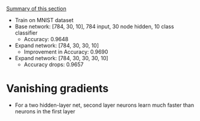 [Summary of this section](http://neuralnetworksanddeeplearning.com/chap5.html#the_vanishing_gradient_problem)

- Train on MNIST dataset
- Base network: [784, 30, 10], 784 input, 30 node hidden, 10 class classifier
  * Accuracy: 0.9648
- Expand network: [784, 30, 30, 10]
  * Improvement in Accuracy: 0.9690
- Expand network: [784, 30, 30, 30, 10]
  * Accuracy drops: 0.9657

# Vanishing gradients
- For a two hidden-layer net, second layer neurons learn much faster than neurons in the first layer
